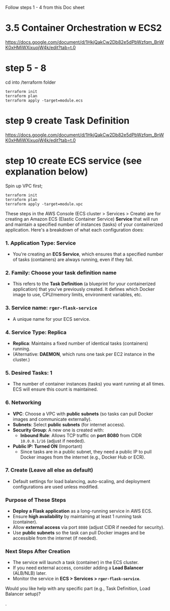 Follow steps 1 - 4 from this Doc sheet

# 3.5 Container Orchestration w ECS2
https://docs.google.com/document/d/1HkjQakCw2Db82e5dPbWzfqm_BnWK0xHMiWXixuojW4k/edit?tab=t.0

# step 5 - 8 
cd into /terraform folder
```
terraform init
terraform plan
terraform apply -target=module.ecs
```
# step 9 create Task Definition
https://docs.google.com/document/d/1HkjQakCw2Db82e5dPbWzfqm_BnWK0xHMiWXixuojW4k/edit?tab=t.0

# step 10 create ECS service (see explanation below)
Spin up VPC first;
```
terraform init
terraform plan
terraform apply -target=module.vpc
```

These steps in the AWS Console (ECS cluster > Services > Create) are for creating an Amazon ECS (Elastic Container Service) **Service** that will run and maintain a specified number of instances (tasks) of your containerized application. Here's a breakdown of what each configuration does:

### **1. Application Type: Service**
   - You're creating an **ECS Service**, which ensures that a specified number of tasks (containers) are always running, even if they fail.

### **2. Family: Choose your task definition name**
   - This refers to the **Task Definition** (a blueprint for your containerized application) that you've previously created. It defines which Docker image to use, CPU/memory limits, environment variables, etc.

### **3. Service name: `rger-flask-service`**
   - A unique name for your ECS service.

### **4. Service Type: Replica**
   - **Replica**: Maintains a fixed number of identical tasks (containers) running.
   - (Alternative: **DAEMON**, which runs one task per EC2 instance in the cluster.)

### **5. Desired Tasks: 1**
   - The number of container instances (tasks) you want running at all times. ECS will ensure this count is maintained.

### **6. Networking**
   - **VPC**: Choose a VPC with **public subnets** (so tasks can pull Docker images and communicate externally).
   - **Subnets**: Select **public subnets** (for internet access).
   - **Security Group**: A new one is created with:
     - **Inbound Rule**: Allows TCP traffic on **port 8080** from CIDR `10.0.0.1/16` (adjust if needed).
   - **Public IP: Turned ON** (Important)
     - Since tasks are in a public subnet, they need a public IP to pull Docker images from the internet (e.g., Docker Hub or ECR).

### **7. Create (Leave all else as default)**
   - Default settings for load balancing, auto-scaling, and deployment configurations are used unless modified.

### **Purpose of These Steps**
- **Deploy a Flask application** as a long-running service in AWS ECS.
- Ensure **high availability** by maintaining at least 1 running task (container).
- Allow **external access** via port `8080` (adjust CIDR if needed for security).
- Use **public subnets** so the task can pull Docker images and be accessible from the internet (if needed).

### **Next Steps After Creation**
- The service will launch a task (container) in the ECS cluster.
- If you need external access, consider adding a **Load Balancer** (ALB/NLB) later.
- Monitor the service in **ECS > Services > `rger-flask-service`**.

Would you like help with any specific part (e.g., Task Definition, Load Balancer setup)?

.
